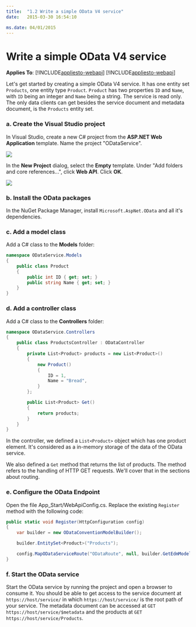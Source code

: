 ```yaml
---
title:  "1.2 Write a simple OData V4 service"
date:   2015-03-30 16:54:10

ms.date: 04/01/2015
---
```

# Write a simple OData V4 service
**Applies To**: [!INCLUDE[appliesto-webapi](../includes/appliesto-webapi-v7.md)]
[!INCLUDE[appliesto-webapi](../includes/appliesto-webapi-v6.md)]

Let's get started by creating a simple OData V4 service. It has one entity set `Products`, one entity type `Product`. `Product` has two properties `ID` and `Name`, with `ID` being an integer and `Name` being a string. The service is read only. The only data clients can get besides the service document and metadata document, is the `Products` entity set.

### a. Create the Visual Studio project

In Visual Studio, create a new C# project from the **ASP.NET Web Application** template. Name the project "ODataService".

![](https://i1.asp.net/media/4929282/odata01.PNG?cdn_id=2015-02-04-001)

In the **New Project** dialog, select the **Empty** template. Under "Add folders and core references...", click **Web API**. Click **OK**.

![](https://i3.asp.net/media/4929288/odata02.PNG?cdn_id=2015-02-04-001)

### b. Install the OData packages

In the NuGet Package Manager, install `Microsoft.AspNet.OData` and all it's dependencies.

### c. Add a model class

Add a C# class to the **Models** folder:

```C#
namespace ODataService.Models
{
    public class Product
    {
        public int ID { get; set; }
        public string Name { get; set; }
    }
}
```

### d. Add a controller class

Add a C# class to the **Controllers** folder:

```C#
namespace ODataService.Controllers
{
    public class ProductsController : ODataController
    {
        private List<Product> products = new List<Product>()
        {
            new Product()
            {
                ID = 1,
                Name = "Bread",
            }
        };

        public List<Product> Get()
        {
            return products;
        }
    }
}
```

In the controller, we defined a `List<Product>` object which has one product element. It's considered as a in-memory storage of the data of the OData service.

We also defined a `Get` method that returns the list of products. The method refers to the handling of HTTP GET requests. We'll cover that in the sections about routing.

### e. Configure the OData Endpoint

Open the file App_Start/WebApiConfig.cs. Replace the existing `Register` method with the following code:

```C#
public static void Register(HttpConfiguration config)
{
    var builder = new ODataConventionModelBuilder();

    builder.EntitySet<Product>("Products");

    config.MapODataServiceRoute("ODataRoute", null, builder.GetEdmModel());
}
```

### f. Start the OData service

Start the OData service by running the project and open a browser to consume it. You should be able to get access to the service document at `https://host/service/` in which `https://host/service/` is the root path of your service. The metadata document can be accessed at `GET https://host/service/$metadata` and the products at `GET https://host/service/Products`.